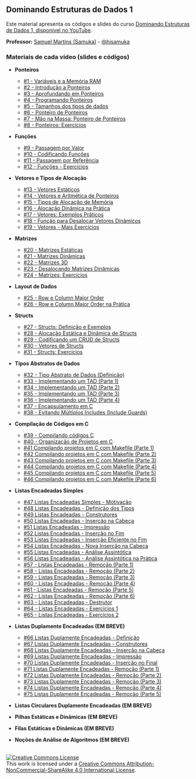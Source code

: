## Dominando Estruturas de Dados 1

Este material apresenta os códigos e slides do curso [Dominando Estruturas de Dados 1, disponível no YouTube](https://www.youtube.com/playlist?list=PL3ZslI15yo2r-gHJtjORRMRKMSNRpf7u5).

**Professor:** [Samuel Martins (Samuka)](http://hisamuka.github.io/) - [@hisamuka](https://hisamuka.github.io)

### Materiais de cada vídeo (slides e códigos)
- **Ponteiros**
  - [#1 - Variáveis e a Memória RAM](https://github.com/xavecoding/dominando-estruturas-de-dados-1/tree/main/variaveis-e-memoria)
  - [#2 - Introdução a Ponteiros](https://github.com/xavecoding/dominando-estruturas-de-dados-1/tree/main/ponteiros)
  - [#3 - Aprofundando em Ponteiros](https://github.com/xavecoding/dominando-estruturas-de-dados-1/tree/main/ponteiros)
  - [#4 - Programando Ponteiros](https://github.com/xavecoding/dominando-estruturas-de-dados-1/tree/main/ponteiros)
  - [#5 - Tamanhos dos tipos de dados](https://github.com/xavecoding/dominando-estruturas-de-dados-1/tree/main/ponteiros)
  - [#6 - Ponteiro de Ponteiros](https://github.com/xavecoding/dominando-estruturas-de-dados-1/tree/main/ponteiros)
  - [#7 - Mão na Massa: Ponteiro de Ponteiros](https://github.com/xavecoding/dominando-estruturas-de-dados-1/tree/main/ponteiros)
  - [#8 - Ponteiros: Exercícios](https://github.com/xavecoding/dominando-estruturas-de-dados-1/tree/main/ponteiros)
- **Funções**
  - [#9 - Passagem por Valor](https://github.com/xavecoding/dominando-estruturas-de-dados-1/tree/main/funcoes)
  - [#10 - Codificando Funções](https://github.com/xavecoding/dominando-estruturas-de-dados-1/tree/main/funcoes)
  - [#11 - Passagem por Referência](https://github.com/xavecoding/dominando-estruturas-de-dados-1/tree/main/funcoes)
  - [#12 - Funções - Exercícios](https://github.com/xavecoding/dominando-estruturas-de-dados-1/tree/main/funcoes)
- **Vetores e Tipos de Alocação**
  - [#13 - Vetores Estáticos](https://github.com/xavecoding/dominando-estruturas-de-dados-1/tree/main/vetores-e-tipos-de-alocacao)
  - [#14 - Vetores e Aritmética de Ponteiros](https://github.com/xavecoding/dominando-estruturas-de-dados-1/tree/main/vetores-e-tipos-de-alocacao)
  - [#15 - Tipos de Alocação de Memória](https://github.com/xavecoding/dominando-estruturas-de-dados-1/tree/main/vetores-e-tipos-de-alocacao)
  - [#16 - Alocação Dinâmica na Prática](https://github.com/xavecoding/dominando-estruturas-de-dados-1/tree/main/vetores-e-tipos-de-alocacao)
  - [#17 - Vetores: Exemplos Práticos](https://github.com/xavecoding/dominando-estruturas-de-dados-1/tree/main/vetores-e-tipos-de-alocacao)
  - [#18 - Função para Desalocar Vetores Dinâmicos](https://github.com/xavecoding/dominando-estruturas-de-dados-1/tree/main/vetores-e-tipos-de-alocacao)
  - [#19 - Vetores - Mais Exercícios](https://github.com/xavecoding/dominando-estruturas-de-dados-1/tree/main/vetores-e-tipos-de-alocacao)
- **Matrizes**
  - [#20 - Matrizes Estáticas](https://github.com/xavecoding/dominando-estruturas-de-dados-1/tree/main/matrizes)
  - [#21 - Matrizes Dinâmicas](https://github.com/xavecoding/dominando-estruturas-de-dados-1/tree/main/matrizes)
  - [#22 - Matrizes 3D](https://github.com/xavecoding/dominando-estruturas-de-dados-1/tree/main/matrizes)
  - [#23 - Desalocando Matrizes Dinâmicas](https://github.com/xavecoding/dominando-estruturas-de-dados-1/tree/main/matrizes)
  - [#24 - Matrizes: Exercícios](https://github.com/xavecoding/dominando-estruturas-de-dados-1/tree/main/matrizes)
- **Layout de Dados**
  - [#25 - Row e Column Major Order](https://github.com/xavecoding/dominando-estruturas-de-dados-1/tree/main/matrizes)
  - [#26 - Row e Column Major Order na Prática](https://github.com/xavecoding/dominando-estruturas-de-dados-1/tree/main/matrizes)
- **Structs**
  - [#27 - Structs: Definição e Exemplos](https://github.com/xavecoding/dominando-estruturas-de-dados-1/tree/main/structs)
  - [#28 - Alocação Estática e Dinâmica de Structs](https://github.com/xavecoding/dominando-estruturas-de-dados-1/tree/main/structs)
  - [#29 - Codificando um CRUD de Structs](https://github.com/xavecoding/dominando-estruturas-de-dados-1/tree/main/structs)
  - [#30 - Vetores de Structs](https://github.com/xavecoding/dominando-estruturas-de-dados-1/tree/main/structs)
  - [#31 - Structs: Exercícios](https://github.com/xavecoding/dominando-estruturas-de-dados-1/tree/main/structs)
- **Tipos Abstratos de Dados**
  - [#32 - Tipo Abstrato de Dados (Definição)](https://github.com/xavecoding/dominando-estruturas-de-dados-1/blob/main/tads/Tipos%20Abstratos%20de%20Dados%20-%20xavecoding.pdf)
  - [#33 - Implementando um TAD (Parte 1)](https://github.com/xavecoding/dominando-estruturas-de-dados-1/tree/main/tads/codes/partes-01-04)
  - [#34 - Implementando um TAD (Parte 2)](https://github.com/xavecoding/dominando-estruturas-de-dados-1/tree/main/tads/codes/partes-01-04)
  - [#35 - Implementando um TAD (Parte 3)](https://github.com/xavecoding/dominando-estruturas-de-dados-1/tree/main/tads/codes/partes-01-04)
  - [#36 - Implementando um TAD (Parte 4)](https://github.com/xavecoding/dominando-estruturas-de-dados-1/tree/main/tads/codes/partes-01-04)
  - [#37 - Encapsulamento em C](https://github.com/xavecoding/dominando-estruturas-de-dados-1/tree/main/tads/codes/parte-05)
  - [#38 - Evitando Múltiplos Includes (Include Guards)](https://github.com/xavecoding/dominando-estruturas-de-dados-1/tree/main/tads/codes/include-guards)
- **Compilação de Códigos em C**
  - [#39 - Compilando códigos C](https://github.com/xavecoding/dominando-estruturas-de-dados-1/tree/main/compilando-codigos-c/video-01)
  - [#40 - Organização de Projetos em C](https://github.com/xavecoding/dominando-estruturas-de-dados-1/tree/main/compilando-codigos-c/video-02)
  - [#41 Compilando projetos em C com Makefile (Parte 1)](https://github.com/xavecoding/dominando-estruturas-de-dados-1/tree/main/compilando-codigos-c/makefile-video-01)
  - [#42 Compilando projetos em C com Makefile (Parte 2)](https://github.com/xavecoding/dominando-estruturas-de-dados-1/tree/main/compilando-codigos-c/makefile-video-02)
  - [#43 Compilando projetos em C com Makefile (Parte 3)](https://github.com/xavecoding/dominando-estruturas-de-dados-1/tree/main/compilando-codigos-c/makefile-video-03)
  - [#44 Compilando projetos em C com Makefile (Parte 4)](https://github.com/xavecoding/dominando-estruturas-de-dados-1/tree/main/compilando-codigos-c/makefile-video-04)
  - [#45 Compilando projetos em C com Makefile (Parte 5)](https://github.com/xavecoding/dominando-estruturas-de-dados-1/tree/main/compilando-codigos-c/makefile-video-05)
  - [#46 Compilando projetos em C com Makefile (Parte 6)](https://github.com/xavecoding/dominando-estruturas-de-dados-1/tree/main/compilando-codigos-c/makefile-video-06)
- **Listas Encadeadas Simples**
  - [#47 Listas Encadeadas Simples - Motivação](https://github.com/xavecoding/dominando-estruturas-de-dados-1/blob/main/listas-encadeadas-simples)
  - [#48 Listas Encadeadas - Definição dos Tipos](https://github.com/xavecoding/dominando-estruturas-de-dados-1/tree/main/listas-encadeadas-simples/codes/parte-01)
  - [#49 Listas Encadeadas - Construtores](https://github.com/xavecoding/dominando-estruturas-de-dados-1/tree/main/listas-encadeadas-simples/codes/parte-02)
  - [#50 Listas Encadeadas - Inserção na Cabeça](https://github.com/xavecoding/dominando-estruturas-de-dados-1/tree/main/listas-encadeadas-simples/codes/parte-03)
  - [#51 Listas Encadeadas - Impressão](https://github.com/xavecoding/dominando-estruturas-de-dados-1/tree/main/listas-encadeadas-simples/codes/parte-04)
  - [#52 Listas Encadeadas - Inserção no Fim](https://github.com/xavecoding/dominando-estruturas-de-dados-1/tree/main/listas-encadeadas-simples/codes/parte-05)
  - [#53 Listas Encadeadas - Inserção Eficiente no Fim](https://github.com/xavecoding/dominando-estruturas-de-dados-1/tree/main/listas-encadeadas-simples/codes/parte-06)
  - [#54 Listas Encadeadas - Nova Inserção na Cabeça](https://github.com/xavecoding/dominando-estruturas-de-dados-1/tree/main/listas-encadeadas-simples/codes/parte-07)
  - [#55 Listas Encadeadas - Análise Assintótica](https://github.com/xavecoding/dominando-estruturas-de-dados-1/tree/main/listas-encadeadas-simples)
  - [#56 Listas Encadeadas - Análise Assintótica na Prática](https://github.com/xavecoding/dominando-estruturas-de-dados-1/tree/main/listas-encadeadas-simples/codes/parte-08)
  - [#57 - Listas Encadeadas - Remoção (Parte 1)](https://github.com/xavecoding/dominando-estruturas-de-dados-1/tree/main/listas-encadeadas-simples/codes/parte-09)
  - [#58 - Listas Encadeadas - Remoção (Parte 2)](https://github.com/xavecoding/dominando-estruturas-de-dados-1/tree/main/listas-encadeadas-simples/codes/parte-10)
  - [#59 - Listas Encadeadas - Remoção (Parte 3)](https://github.com/xavecoding/dominando-estruturas-de-dados-1/tree/main/listas-encadeadas-simples)
  - [#60 - Listas Encadeadas - Remoção (Parte 4)](https://github.com/xavecoding/dominando-estruturas-de-dados-1/tree/main/listas-encadeadas-simples/codes/parte-11)
  - [#61 - Listas Encadeadas - Remoção (Parte 5)](https://github.com/xavecoding/dominando-estruturas-de-dados-1/tree/main/listas-encadeadas-simples/codes/parte-12)
  - [#62 - Listas Encadeadas - Remoção (Parte 6)](https://github.com/xavecoding/dominando-estruturas-de-dados-1/tree/main/listas-encadeadas-simples/codes/parte-13)
  - [#63 - Listas Encadeadas - Destrutor](https://github.com/xavecoding/dominando-estruturas-de-dados-1/tree/main/listas-encadeadas-simples/codes/parte-14)
  - [#64 - Listas Encadeadas - Exercícios 1](https://github.com/xavecoding/dominando-estruturas-de-dados-1/tree/main/listas-encadeadas-simples/codes/parte-15)
  - [#65 - Listas Encadeadas - Exercícios 2](https://github.com/xavecoding/dominando-estruturas-de-dados-1/tree/main/listas-encadeadas-simples/codes/parte-16)
- **Listas Duplamente Encadeadas (EM BREVE)**
  - [#66 Listas Duplamente Encadeadas - Definição](https://github.com/xavecoding/dominando-estruturas-de-dados-1/tree/main/listas-duplamente-encadeadas/codes/parte-01/libed)
  - [#67 Listas Duplamente Encadeadas - Construtores](https://github.com/xavecoding/dominando-estruturas-de-dados-1/tree/main/listas-duplamente-encadeadas/codes/parte-02/libed)
  - [#68 Listas Duplamente Encadeadas - Inserção na Cabeça](https://github.com/xavecoding/dominando-estruturas-de-dados-1/tree/main/listas-duplamente-encadeadas/codes/parte-03/libed)
  - [#69 Listas Duplamente Encadeadas - Impressão](https://github.com/xavecoding/dominando-estruturas-de-dados-1/tree/main/listas-duplamente-encadeadas/codes/parte-04/libed)
  - [#70 Listas Duplamente Encadeadas - Inserção no Final](https://github.com/xavecoding/dominando-estruturas-de-dados-1/tree/main/listas-duplamente-encadeadas/codes/parte-05/libed)
  - [#71 Listas Duplamente Encadeadas - Remoção (Parte 1)](https://github.com/xavecoding/dominando-estruturas-de-dados-1/tree/main/listas-duplamente-encadeadas/codes/parte-06/libed)
  - [#72 Listas Duplamente Encadeadas - Remoção (Parte 2)](https://github.com/xavecoding/dominando-estruturas-de-dados-1/tree/main/listas-duplamente-encadeadas/codes/parte-07/libed)
  - [#73 Listas Duplamente Encadeadas - Remoção (Parte 3)](https://github.com/xavecoding/dominando-estruturas-de-dados-1/tree/main/listas-duplamente-encadeadas/codes/parte-08/libed)
  - [#74 Listas Duplamente Encadeadas - Remoção (Parte 4)](https://github.com/xavecoding/dominando-estruturas-de-dados-1/tree/main/listas-duplamente-encadeadas/codes/parte-09/libed)
  - [#75 Listas Duplamente Encadeadas - Remoção (Parte 5)](https://github.com/xavecoding/dominando-estruturas-de-dados-1/tree/main/listas-duplamente-encadeadas/codes/parte-10/libed)




- **Listas Circulares Duplamente Encadeadas (EM BREVE)**
- **Pilhas Estáticas e Dinâmicas (EM BREVE)**
- **Filas Estáticas e Dinâmicas (EM BREVE)**
- **Noções de Análise de Algoritmos (EM BREVE)**



<br/>
<a rel="license" href="http://creativecommons.org/licenses/by-nc-sa/4.0/"><img alt="Creative Commons License" style="border-width:0" src="https://i.creativecommons.org/l/by-nc-sa/4.0/88x31.png" /></a><br />This work is licensed under a <a rel="license" href="http://creativecommons.org/licenses/by-nc-sa/4.0/">Creative Commons Attribution-NonCommercial-ShareAlike 4.0 International License</a>.
